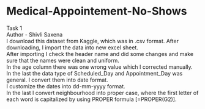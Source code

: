 # Medical-Appointement-No-Shows
Task 1<br> 
Author - Shivli Saxena<br>
I download this dataset from Kaggle, which was in .csv format. After downloading, I import the data into new excel sheet.<br>
After importing I check the header name and did some changes and make sure that the names were clean and uniform.<br>
In the age column there was one wrong value which I corrected manually.<br>
In the last the data type of Scheduled_Day and Appointment_Day was general. I convert them into date format.<br>
I customize the dates into dd-mm-yyyy format.<br>
In the last I convert neighbourhood into proper case, where the first letter of each word is capitalized by using PROPER formula [=PROPER(G2)].<br>
